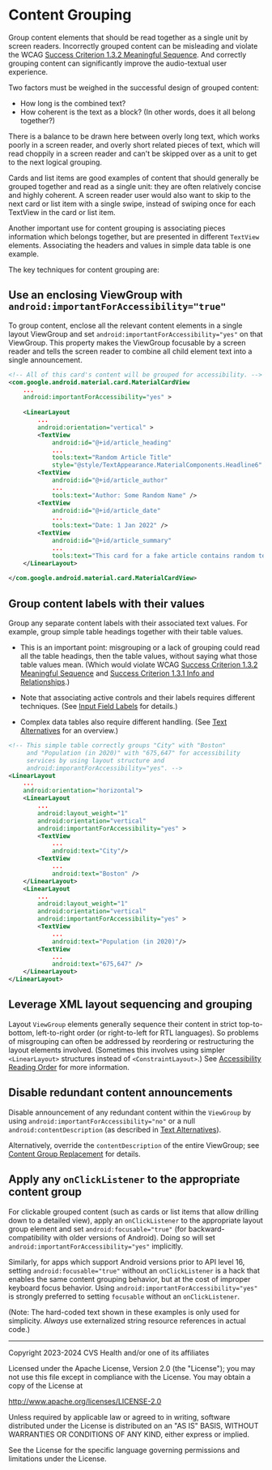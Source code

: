 # Content Grouping
Group content elements that should be read together as a single unit by screen readers. Incorrectly grouped content can be misleading and violate the WCAG [Success Criterion 1.3.2 Meaningful Sequence](https://www.w3.org/TR/WCAG22/#meaningful-sequence). And correctly grouping content can significantly improve the audio-textual user experience.

Two factors must be weighed in the successful design of grouped content:

* How long is the combined text?
* How coherent is the text as a block? (In other words, does it all belong together?)

There is a balance to be drawn here between overly long text, which works poorly in a screen reader, and overly short related pieces of text, which will read choppily in a screen reader and can't be skipped over as a unit to get to the next logical grouping. 

Cards and list items are good examples of content that should generally be grouped together and read as a single unit: they are often relatively concise and highly coherent. A screen reader user would also want to skip to the next card or list item with a single swipe, instead of swiping once for each TextView in the card or list item.

Another important use for content grouping is associating pieces information which belongs together, but are presented in different `TextView` elements. Associating the headers and values in simple data table is one example. 

The key techniques for content grouping are:

## Use an enclosing ViewGroup with `android:importantForAccessibility="true"`

To group content, enclose all the relevant content elements in a single layout ViewGroup and set `android:importantForAccessibility="yes"` on that ViewGroup. This property makes the ViewGroup focusable by a screen reader and tells the screen reader to combine all child element text into a single announcement. 

```xml
<!-- All of this card's content will be grouped for accessibility. -->
<com.google.android.material.card.MaterialCardView
    ...
    android:importantForAccessibility="yes" > 
    
    <LinearLayout
        ...
        android:orientation="vertical" >
        <TextView
            android:id="@+id/article_heading"
            ...
            tools:text="Random Article Title"
            style="@style/TextAppearance.MaterialComponents.Headline6" />
        <TextView
            android:id="@+id/article_author"
            ...
            tools:text="Author: Some Random Name" />
        <TextView
            android:id="@+id/article_date"
            ...
            tools:text="Date: 1 Jan 2022" /> 
        <TextView
            android:id="@+id/article_summary"
            ...
            tools:text="This card for a fake article contains random test text designed to illustrate content grouping. Grouped content should be concise and belong together as a unit." />
    </LinearLayout>
    
</com.google.android.material.card.MaterialCardView>

```

## Group content labels with their values

Group any separate content labels with their associated text values. For example, group simple table headings together with their table values. 

* This is an important point: misgrouping or a lack of grouping could read all the table headings, then the table values, without saying what those table values mean. (Which would violate WCAG [Success Criterion 1.3.2 Meaningful Sequence](https://www.w3.org/TR/WCAG22/#meaningful-sequence) and [Success Criterion 1.3.1 Info and Relationships](https://www.w3.org/TR/WCAG22/#info-and-relationships).)

* Note that associating active controls and their labels requires different techniques. (See [Input Field Labels](../basics/InputFieldLabels.md) for details.)

* Complex data tables also require different handling. (See [Text Alternatives](../basics/TextAlternatives.md) for an overview.)

```xml
<!-- This simple table correctly groups "City" with "Boston" 
     and "Population (in 2020)" with "675,647" for accessibility
     services by using layout structure and 
     android:imporantForAccessibility="yes". -->
<LinearLayout
    ...
    android:orientation="horizontal">
    <LinearLayout
        ...
        android:layout_weight="1"
        android:orientation="vertical"
        android:importantForAccessibility="yes" >
        <TextView
            ...
            android:text="City"/>
        <TextView
            ...
            android:text="Boston" />
    </LinearLayout>
    <LinearLayout
        ...
        android:layout_weight="1"
        android:orientation="vertical"
        android:importantForAccessibility="yes" >
        <TextView
            ...
            android:text="Population (in 2020)"/>
        <TextView
            ...
            android:text="675,647" />
    </LinearLayout>
</LinearLayout>

```

## Leverage XML layout sequencing and grouping

Layout `ViewGroup` elements generally sequence their content in strict top-to-bottom, left-to-right order (or right-to-left for RTL languages). So problems of misgrouping can often be addressed by reordering or restructuring the layout elements involved. (Sometimes this involves using simpler `<LinearLayout>` structures instead of `<ConstraintLayout>`.) See [Accessibility Reading Order](./AccessibilityReadingOrder.md) for more information.

## Disable redundant content announcements

Disable announcement of any redundant content within the `ViewGroup` by using `android:importantForAccessibility="no"` or a null `android:contentDescription` (as described in [Text Alternatives](../basics/TextAlternatives.md)).  

Alternatively, override the `contentDescription` of the entire ViewGroup; see [Content Group Replacement](./ContentGroupReplacement.md) for details.

## Apply any `onClickListener` to the appropriate content group

For clickable grouped content (such as cards or list items that allow drilling down to a detailed view), apply an `onClickListener` to the appropriate layout group element and set `android:focusable="true"` (for backward-compatibility with older versions of Android). Doing so will set `android:importantForAccessibility="yes"` implicitly.

Similarly, for apps which support Android versions prior to API level 16, setting `android:focusable="true"` without an `onClickListener` is a hack that enables the same content grouping behavior, but at the cost of improper keyboard focus behavior. Using `android:importantForAccessibility="yes"` is strongly preferred to setting `focusable` without an `onClickListener`.


(Note: The hard-coded text shown in these examples is only used for simplicity. _Always_ use externalized string resource references in actual code.)

----

Copyright 2023-2024 CVS Health and/or one of its affiliates
   
Licensed under the Apache License, Version 2.0 (the "License");
you may not use this file except in compliance with the License.
You may obtain a copy of the License at

http://www.apache.org/licenses/LICENSE-2.0
       
Unless required by applicable law or agreed to in writing, software
distributed under the License is distributed on an "AS IS" BASIS,
WITHOUT WARRANTIES OR CONDITIONS OF ANY KIND, either express or implied.
   
See the License for the specific language governing permissions and
limitations under the License.
